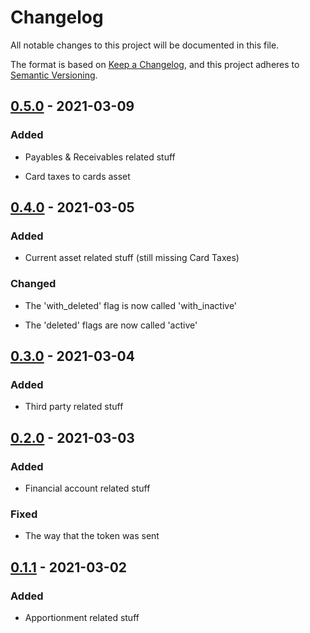 # Changelog

All notable changes to this project will be documented in this file.

The format is based on [Keep a Changelog](https://keepachangelog.com/en/1.0.0/),
and this project adheres to [Semantic Versioning](https://semver.org/spec/v2.0.0.html).

## [0.5.0] - 2021-03-09

### Added

- Payables & Receivables related stuff

- Card taxes to cards asset

## [0.4.0] - 2021-03-05

### Added

- Current asset related stuff (still missing Card Taxes)

### Changed

- The 'with_deleted' flag is now called 'with_inactive'

- The 'deleted' flags are now called 'active'

## [0.3.0] - 2021-03-04

### Added

- Third party related stuff

## [0.2.0] - 2021-03-03

### Added

- Financial account related stuff

### Fixed

- The way that the token was sent

## [0.1.1] - 2021-03-02

### Added

- Apportionment related stuff

[unreleased]: https://github.com/coyosoftware/nova-api/compare/0.5.0...HEAD
[0.5.0]: https://github.com/coyosoftware/nova-api/releases/tag/0.5.0
[0.4.0]: https://github.com/coyosoftware/nova-api/releases/tag/0.4.0
[0.3.0]: https://github.com/coyosoftware/nova-api/releases/tag/0.3.0
[0.2.0]: https://github.com/coyosoftware/nova-api/releases/tag/0.2.0
[0.1.1]: https://github.com/coyosoftware/nova-api/releases/tag/0.1.1